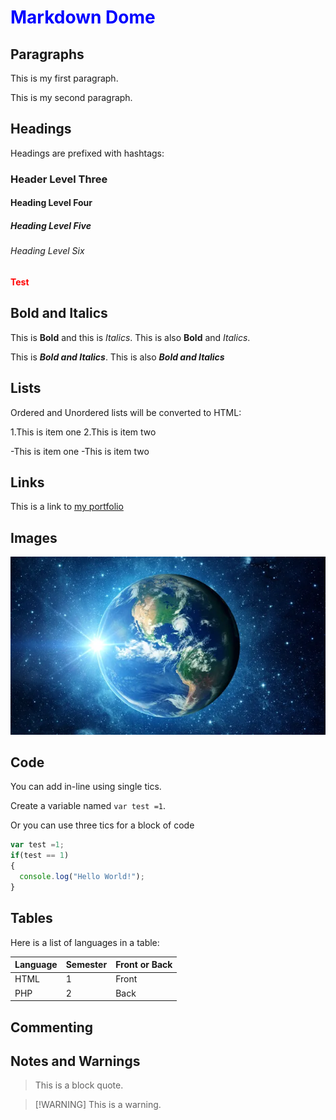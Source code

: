 # Markdown Dome

## Paragraphs

This is my first paragraph.

This is my second paragraph.

## Headings 

Headings are prefixed with hashtags:

### Header Level Three

#### Heading Level Four

##### Heading Level Five

###### Heading Level Six

<strong style="color:red;">Test</strong>

<Style>

  h1 {
    color: blue;
  }

  </style>

  <link href="styles.css" rel="stylesheet">

  ## Bold and Italics

  This is **Bold** and this is *Italics*. This is also __Bold__ and _Italics_.

  This is ***Bold and Italics***. This is also **_Bold and Italics_**

  ## Lists 

Ordered and Unordered lists will be converted to HTML:

1.This is item one
2.This is item two

-This is item one
-This is item two

## Links

This is a link to [my portfolio](https://codeadam.ca)

## Images

![A space planet](planet.webp)

## Code

You can add in-line using single tics.

Create a variable named `var test =1`.

Or you can use three tics for a block of code

```javascript
var test =1;
if(test == 1) 
{
  console.log("Hello World!");
}
```

## Tables

Here is a list of languages in a table:

| Language | Semester | Front or Back |
|----------|----------|---------------|
|HTML      |1         |Front          |
|PHP       |2         |Back           |


## Commenting

<!-- HTML COMMENTS WILL WORK -->

## Notes and Warnings

> This is a block quote.

> [!WARNING] <!-- when faced with an error use two spaces so markdown will fix it-->
> This is a warning.
